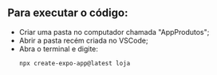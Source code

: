 ## Para executar o código:
- Criar uma pasta no computador chamada "AppProdutos";
- Abrir a pasta recém criada no VSCode;
- Abra o terminal e digite:
  ```bash
  npx create-expo-app@latest loja
  ```
  

